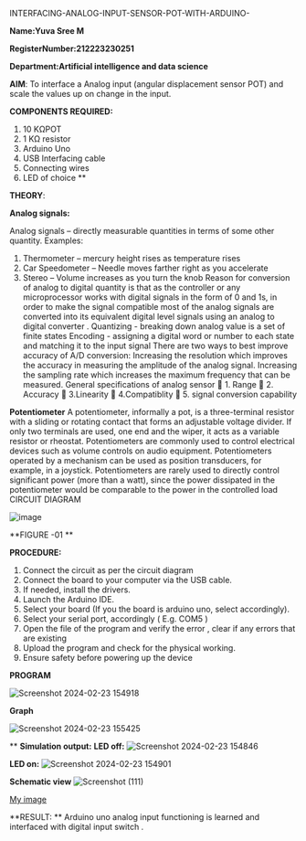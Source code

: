  INTERFACING-ANALOG-INPUT-SENSOR-POT-WITH-ARDUINO-

 **Name:Yuva Sree M**

 **RegisterNumber:212223230251**
 
 **Department:Artificial intelligence and data science**



**AIM**:  To interface a Analog  input (angular displacement sensor POT) and scale the values up on change in the input.


**COMPONENTS REQUIRED:**
1.	10 KΩPOT
2.	1 KΩ resistor 
3.	Arduino Uno 
4.	USB Interfacing cable 
5.	Connecting wires 
6.	LED of choice 
**


**THEORY**: 

**Analog signals:**

Analog signals – directly measurable quantities in terms of some other quantity.
Examples:
1. Thermometer – mercury height rises as temperature rises
2. Car Speedometer – Needle moves farther right as you accelerate
3. Stereo – Volume increases as you turn the knob
Reason for conversion of analog to digital quantity is that as the controller or any microprocessor works with digital signals in the form of 0 and 1s, in order to make the signal compatible  most of the analog signals are converted into its equivalent digital level signals using an analog to digital converter .
Quantizing - breaking down analog value is a set of finite states
Encoding - assigning a digital word or number to each state and matching it to the input signal
 There are two ways to best improve accuracy of A/D conversion:
Increasing the resolution which improves the accuracy in measuring the amplitude of the analog signal.
Increasing the sampling rate which increases the maximum frequency that can be measured.
General specifications of analog sensor
	1. Range
	2. Accuracy
	3.Linearity
	4.Compatiblity
	5. signal conversion capability

**Potentiometer**
A potentiometer, informally a pot, is a three-terminal resistor with a sliding or rotating contact that forms an adjustable voltage divider. If only two terminals are used, one end and the wiper, it acts as a variable resistor or rheostat.
Potentiometers are commonly used to control electrical devices such as volume controls on audio equipment. Potentiometers operated by a mechanism can be used as position transducers, for example, in a joystick. Potentiometers are rarely used to directly control significant power (more than a watt), since the power dissipated in the potentiometer would be comparable to the power in the controlled load
CIRCUIT DIAGRAM





![image](https://user-images.githubusercontent.com/36288975/163530788-eec3cdc3-95e8-4d2d-8349-6d0ea4c9439c.png)

**FIGURE -01
**

**PROCEDURE:**

1.	Connect the circuit as per the circuit diagram 
2.	Connect the board to your computer via the USB cable.
3.	If needed, install the drivers.
4.	Launch the Arduino IDE.
5.	Select your board (If you the board is arduino uno, select accordingly).
6.	Select your serial port, accordingly ( E.g. COM5 )
7.	Open the file of the program  and verify the error , clear if any errors that are existing 
8.	Upload the program and check for the physical working. 
9.	Ensure safety before powering up the device 



**PROGRAM** 
 

![Screenshot 2024-02-23 154918](https://github.com/Yuvasreemuthusamy/EXPERIMENT-NO--02-INTERFACING-ANALOG-INPUT-SENSOR-POT-WITH-ARDUINO-/assets/144870887/c8d62d8c-d4a8-4d46-ba89-6845f09bedc2)

**Graph**

![Screenshot 2024-02-23 155425](https://github.com/Yuvasreemuthusamy/EXPERIMENT-NO--02-INTERFACING-ANALOG-INPUT-SENSOR-POT-WITH-ARDUINO-/assets/144870887/13b76ddd-1b98-40cc-a0ad-097c39bfc971)






**
**Simulation output:** 
**LED off:**
![Screenshot 2024-02-23 154846](https://github.com/Yuvasreemuthusamy/EXPERIMENT-NO--02-INTERFACING-ANALOG-INPUT-SENSOR-POT-WITH-ARDUINO-/assets/144870887/735d1170-239a-4ea9-a780-1b80a2f96dd8)

**LED on:**
![Screenshot 2024-02-23 154901](https://github.com/Yuvasreemuthusamy/EXPERIMENT-NO--02-INTERFACING-ANALOG-INPUT-SENSOR-POT-WITH-ARDUINO-/assets/144870887/34ceffd0-6962-4b26-9e20-97cb1fb3abc1)

**Schematic view**
![Screenshot (111)](https://github.com/Yuvasreemuthusamy/EXPERIMENT-NO--02-INTERFACING-ANALOG-INPUT-SENSOR-POT-WITH-ARDUINO-/assets/144870887/9fd6b602-5927-4e70-9287-ab311961be35)

[My image](username.github.com/repository/img/image.jpg)







**RESULT: ** Arduino uno analog input functioning is learned and interfaced with digital input switch .
